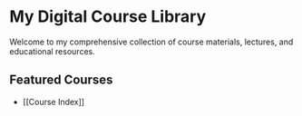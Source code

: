 # My Digital Course Library

Welcome to my comprehensive collection of course materials, lectures, and educational resources.

## Featured Courses
- [[Course Index]]
